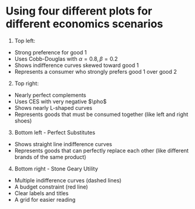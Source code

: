 # Using four different plots for different economics scenarios
1. Top left:
- Strong preference for good 1
- Uses Cobb-Douglas with $\alpha=0.8, \beta=0.2$
- Shows indifference curves skewed toward good 1
- Represents a consumer who strongly prefers good 1 over good 2

2. Top right:
- Nearly perfect complements
- Uses CES with very negative $\pho$
- Shows nearly L-shaped curves
- Represents goods that must be consumed together (like left and right shoes)

3. Bottom left - Perfect Substitutes
- Shows straight line indifference curves
- Represents goods that can perfectly replace each other (like different brands of the same product)

4. Bottom right - Stone Geary Utility
- Multiple indifference curves (dashed lines)
- A budget constraint (red line)
- Clear labels and titles
- A grid for easier reading
